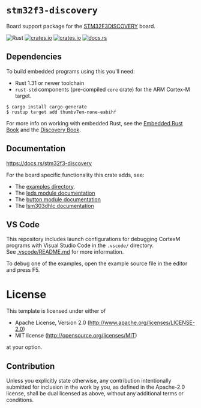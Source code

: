 # `stm32f3-discovery`

Board support package for the [STM32F3DISCOVERY][stm32f3discovery] board.

![Rust](https://github.com/rubberduck203/stm32f3-discovery/workflows/Rust/badge.svg)
[![crates.io](https://img.shields.io/crates/d/stm32f3-discovery.svg)](https://crates.io/crates/stm32f3-discovery)
[![crates.io](https://img.shields.io/crates/v/stm32f3-discovery.svg)](https://crates.io/crates/stm32f3-discovery)
[![docs.rs](https://docs.rs/stm32f3-discovery/badge.svg)](https://docs.rs/stm32f3-discovery)

## Dependencies

To build embedded programs using this you'll need:

- Rust 1.31 or newer toolchain
- `rust-std` components (pre-compiled `core` crate) for the ARM Cortex-M
  target.

``` console
$ cargo install cargo-generate
$ rustup target add thumbv7em-none-eabihf
```

For more info on working with embedded Rust, see the [Embedded Rust Book][book] and the [Discovery Book][discovery-book].

## Documentation

https://docs.rs/stm32f3-discovery

For the board specific functionality this crate adds, see:
 - The [examples directory](./examples).
 - The [leds module documentation](https://docs.rs/stm32f3-discovery/0.2.0/stm32f3_discovery/leds/index.html)
 - The [button module documentation](https://docs.rs/stm32f3-discovery/0.2.0/stm32f3_discovery/button/index.html)
 - The [lsm303dhlc documentation](https://docs.rs/lsm303dlhc/0.2.0/lsm303dlhc/)

## VS Code

This repository includes launch configurations for debugging CortexM programs with Visual Studio Code in the `.vscode/` directory.  
See [.vscode/README.md](./.vscode/README.md) for more information.  

To debug one of the examples, open the example source file in the editor and press F5.

# License

This template is licensed under either of

- Apache License, Version 2.0 (http://www.apache.org/licenses/LICENSE-2.0)
- MIT license (http://opensource.org/licenses/MIT)

at your option.

## Contribution

Unless you explicitly state otherwise, any contribution intentionally submitted
for inclusion in the work by you, as defined in the Apache-2.0 license, shall be
dual licensed as above, without any additional terms or conditions.

<!-- references -->
[stm32f3discovery]: https://www.st.com/en/evaluation-tools/stm32f3discovery.html#
[book]: https://rust-embedded.github.io/book
[discovery-book]: https://rust-embedded.github.io/discovery/